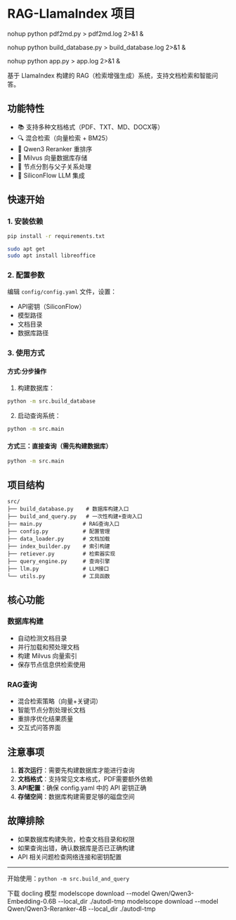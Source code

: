# RAG-LlamaIndex 项目


nohup python pdf2md.py > pdf2md.log 2>&1 &

nohup python build_database.py > build_database.log 2>&1 &

nohup python app.py > app.log 2>&1 &


基于 LlamaIndex 构建的 RAG（检索增强生成）系统，支持文档检索和智能问答。

## 功能特性

- 📚 支持多种文档格式（PDF、TXT、MD、DOCX等）
- 🔍 混合检索（向量检索 + BM25）
- 🎯 Qwen3 Reranker 重排序
- 💾 Milvus 向量数据库存储
- 🔄 节点分割与父子关系处理
- 🤖 SiliconFlow LLM 集成

## 快速开始

### 1. 安装依赖

```bash
pip install -r requirements.txt

sudo apt get
sudo apt install libreoffice

```

### 2. 配置参数

编辑 `config/config.yaml` 文件，设置：
- API密钥（SiliconFlow）
- 模型路径
- 文档目录
- 数据库路径

### 3. 使用方式



#### 方式:分步操作
1. 构建数据库：
```bash
python -m src.build_database
```

2. 启动查询系统：
```bash
python -m src.main
```

#### 方式三：直接查询（需先构建数据库）
```bash
python -m src.main
```

## 项目结构

```
src/
├── build_database.py    # 数据库构建入口
├── build_and_query.py   # 一次性构建+查询入口
├── main.py             # RAG查询入口
├── config.py           # 配置管理
├── data_loader.py      # 文档加载
├── index_builder.py    # 索引构建
├── retiever.py         # 检索器实现
├── query_engine.py     # 查询引擎
├── llm.py              # LLM接口
└── utils.py            # 工具函数
```

## 核心功能

### 数据库构建
- 自动检测文档目录
- 并行加载和预处理文档
- 构建 Milvus 向量索引
- 保存节点信息供检索使用

### RAG查询
- 混合检索策略（向量+关键词）
- 智能节点分割处理长文档
- 重排序优化结果质量
- 交互式问答界面

## 注意事项

1. **首次运行**：需要先构建数据库才能进行查询
2. **文档格式**：支持常见文本格式，PDF需要额外依赖
3. **API配置**：确保 config.yaml 中的 API 密钥正确
4. **存储空间**：数据库构建需要足够的磁盘空间

## 故障排除

- 如果数据库构建失败，检查文档目录和权限
- 如果查询出错，确认数据库是否已正确构建
- API 相关问题检查网络连接和密钥配置

---

开始使用：`python -m src.build_and_query`


下载 docling 模型
modelscope download --model Qwen/Qwen3-Embedding-0.6B --local_dir ./autodl-tmp
modelscope download --model Qwen/Qwen3-Reranker-4B --local_dir ./autodl-tmp